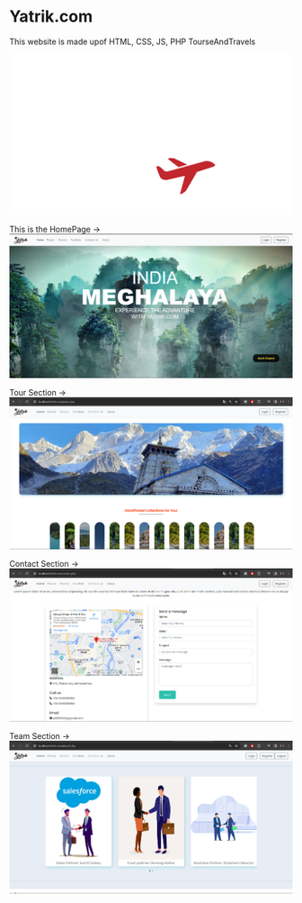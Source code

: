 # Yatrik.com

This website is made upof HTML, CSS, JS, PHP
TourseAndTravels

![Yatrik.com](yatrik_logo_white.png)

This is the HomePage ->
![Home](image.png)

Tour Section ->
![Tours](image-1.png)

Contact Section ->
![Contact Us](image-2.png)

Team Section ->
![The Team](image-3.png)
